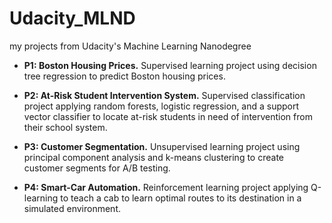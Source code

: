 # Udacity_MLND
my projects from Udacity's Machine Learning Nanodegree

* **P1: Boston Housing Prices.** Supervised learning project using decision tree regression to predict Boston housing prices.

* **P2: At-Risk Student Intervention System.** Supervised classification project applying random forests, logistic regression, and a support vector classifier to locate at-risk students in need of intervention from their school system.

* **P3: Customer Segmentation.** Unsupervised learning project using principal component analysis and k-means clustering to create customer segments for A/B testing.

* **P4: Smart-Car Automation.** Reinforcement learning project applying Q-learning to teach a cab to learn optimal routes to its destination in a simulated environment.
